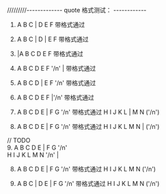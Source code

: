 /////////------------- quote 格式测试： ------------

1.  A   B   C | D   E   F                       带格式通过

2.  A   B   C | D | E   F                       带格式通过

3. |A   B   C   D   E   F                       带格式通过

4.  A   B   C   D   E   F  '/n' |               带格式通过

5.  A   B   C   D | E   F  '/n'                 带格式通过

6.  A   B   C   D   E   F |'/n'                 带格式通过

7.  A   B   C   D   E | F   G   '/n'            带格式通过
    H   I   J   K   L | M   N   ('/n')         
    
8.  A   B   C   D   E | F   G   '/n'            带格式通过
    H   I   J   K   L   M   N | ('/n')   
    
// TODO    
9.  A   B   C   D   E | F   G   '/n'            
    H   I   J   K   L   M   N   '/n' |               
    
8.  A   B   C   D   E | F   G   '/n'            带格式通过
    H   I   J   K   L   M   N   ('/n')    
    
9.  A   B   C | D   E | F   G   '/n'            带格式通过
    H   I   J   K   L   M   N   ('/n')    